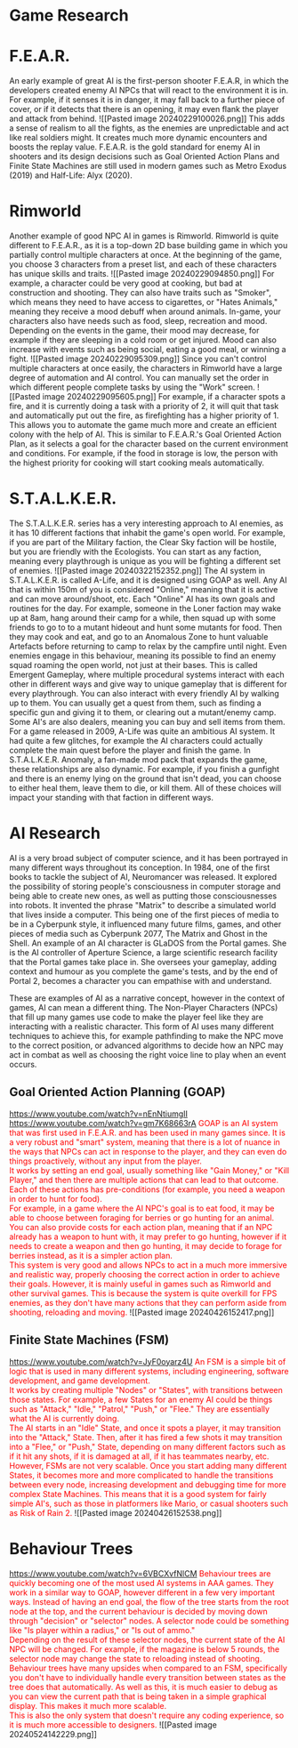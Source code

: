 # Game Research
# F.E.A.R.
An early example of great AI is the first-person shooter F.E.A.R, in which the developers created enemy AI NPCs that will react to the environment it is in. For example, if it senses it is in danger, it may fall back to a further piece of cover, or if it detects that there is an opening, it may even flank the player and attack from behind. 
![[Pasted image 20240229100026.png]]
This adds a sense of realism to all the fights, as the enemies are unpredictable and act like real soldiers might. It creates much more dynamic encounters and boosts the replay value. F.E.A.R. is the gold standard for enemy AI in shooters and its design decisions such as Goal Oriented Action Plans and Finite State Machines are still used in modern games such as Metro Exodus (2019) and Half-Life: Alyx (2020).
# Rimworld
Another example of good NPC AI in games is Rimworld. Rimworld is quite different to F.E.A.R., as it is a top-down 2D base building game in which you partially control multiple characters at once. At the beginning of the game, you choose 3 characters from a preset list, and each of these characters has unique skills and traits. 
![[Pasted image 20240229094850.png]]
For example, a character could be very good at cooking, but bad at construction and shooting. They can also have traits such as "Smoker", which means they need to have access to cigarettes, or "Hates Animals," meaning they receive a mood debuff when around animals. In-game, your characters also have needs such as food, sleep, recreation and mood. Depending on the events in the game, their mood may decrease, for example if they are sleeping in a cold room or get injured. Mood can also increase with events such as being social, eating a good meal, or winning a fight.
![[Pasted image 20240229095309.png]]
Since you can't control multiple characters at once easily, the characters in Rimworld have a large degree of automation and AI control. You can manually set the order in which different people complete tasks by using the "Work" screen.
![[Pasted image 20240229095605.png]]
For example, if a character spots a fire, and it is currently doing a task with a priority of 2, it will quit that task and automatically put out the fire, as firefighting has a higher priority of 1. This allows you to automate the game much more and create an efficient colony with the help of AI. This is similar to F.E.A.R.'s Goal Oriented Action Plan, as it selects a goal for the character based on the current environment and conditions. For example, if the food in storage is low, the person with the highest priority for cooking will start cooking meals automatically.
# S.T.A.L.K.E.R.
The S.T.A.L.K.E.R. series has a very interesting approach to AI enemies, as it has 10 different factions that inhabit the game's open world. For example, if you are part of the Military faction, the Clear Sky faction will be hostile, but you are friendly with the Ecologists. You can start as any faction, meaning every playthrough is unique as you will be fighting a different set of enemies.
![[Pasted image 20240322152352.png]]
The AI system in S.T.A.L.K.E.R. is called A-Life, and it is designed using GOAP as well. Any AI that is within 150m of you is considered "Online," meaning that it is active and can move around/shoot, etc. Each "Online" AI has its own goals and routines for the day. For example, someone in the Loner faction may wake up at 8am, hang around their camp for a while, then squad up with some friends to go to to a mutant hideout and hunt some mutants for food. Then they may cook and eat, and go to an Anomalous Zone to hunt valuable Artefacts before returning to camp to relax by the campfire until night. Even enemies engage in this behaviour, meaning its possible to find an enemy squad roaming the open world, not just at their bases. This is called Emergent Gameplay, where multiple procedural systems interact with each other in different ways and give way to unique gameplay that is different for every playthrough.
You can also interact with every friendly AI by walking up to them. You can usually get a quest from them, such as finding a specific gun and giving it to them, or clearing out a mutant/enemy camp. Some AI's are also dealers, meaning you can buy and sell items from them. 
For a game released in 2009, A-Life was quite an ambitious AI system. It had quite a few glitches, for example the AI characters could actually complete the main quest before the player and finish the game.
In S.T.A.L.K.E.R. Anomaly, a fan-made mod pack that expands the game, these relationships are also dynamic. For example, if you finish a gunfight and there is an enemy lying on the ground that isn't dead, you can choose to either heal them, leave them to die, or kill them. All of these choices will impact your standing with that faction in different ways.
# AI Research

AI is a very broad subject of computer science, and it has been portrayed in many different ways throughout its conception. 
In 1984, one of the first books to tackle the subject of AI, Neuromancer  was released. It explored the possibility of storing people's consciousness in computer storage and being able to create new ones, as well as putting those consciousnesses into robots. It invented the phrase "Matrix" to describe a simulated world that lives inside a computer. This being one of the first pieces of media to be in a Cyberpunk style, it influenced many future films, games, and other pieces of media such as Cyberpunk 2077, The Matrix and Ghost in the Shell.
An example of an AI character is GLaDOS from the Portal games. She is the AI controller of Aperture Science, a large scientific research facility that the Portal games take place in. She oversees your gameplay, adding context and humour as you complete the game's tests, and by the end of Portal 2, becomes a character you can empathise with and understand.

These are examples of AI as a narrative concept, however in the context of games, AI can mean a different thing. The Non-Player Characters (NPCs) that fill up many games use code to make the player feel like they are interacting with a realistic character. This form of AI uses many different techniques to achieve this, for example pathfinding to make the NPC move to the correct position, or advanced algorithms to decide how an NPC may act in combat as well as choosing the right voice line to play when an event occurs.
## Goal Oriented Action Planning (GOAP)
https://www.youtube.com/watch?v=nEnNtiumgII
https://www.youtube.com/watch?v=gm7K68663rA
<span style="color:#FF0000">
GOAP is an AI system that was first used in F.E.A.R. and has been used in many games since. It is a very robust and "smart" system, meaning that there is a lot of nuance in the ways that NPCs can act in response to the player, and they can even do things proactively, without any input from the player. <br>
It works by setting an end goal, usually something like "Gain Money," or "Kill Player," and then there are multiple actions that can lead to that outcome. Each of these actions has pre-conditions (for example, you need a weapon in order to hunt for food). <br>
For example, in a game where the AI NPC's goal is to eat food, it may be able to choose between foraging for berries or go hunting for an animal. <br>
You can also provide costs for each action plan, meaning that if an NPC already has a weapon to hunt with, it may prefer to go hunting, however if it needs to create a weapon and then go hunting, it may decide to forage for berries instead, as it is a simpler action plan. <br>
This system is very good and allows NPCs to act in a much more immersive and realistic way, properly choosing the correct action in order to achieve their goals. However, it is mainly useful in games such as Rimworld and other survival games. This is because the system is quite overkill for FPS enemies, as they don't have many actions that they can perform aside from shooting, reloading and moving.
</span>
![[Pasted image 20240426152417.png]]
## Finite State Machines (FSM)
https://www.youtube.com/watch?v=JyF0oyarz4U
<span style="color:#FF0000">
An FSM is a simple bit of logic that is used in many different systems, including engineering, software development, and game development.<br>
It works by creating multiple "Nodes" or "States", with transitions between those states. For example, a few States for an enemy AI could be things such as "Attack," "Idle," "Patrol," "Push," or "Flee." They are essentially what the AI is currently doing. <br>
The AI starts in an "Idle" State, and once it spots a player, it may transition into the "Attack," State. Then, after it has fired a few shots it may transition into a "Flee," or "Push," State, depending on many different factors such as if it hit any shots, if it is damaged at all, if it has teammates nearby, etc. <br>
However, FSMs are not very scalable. Once you start adding many different States, it becomes more and more complicated to handle the transitions between every node, increasing development and debugging time for more complex State Machines. This means that it is a good system for fairly simple AI's, such as those in platformers like Mario, or casual shooters such as Risk of Rain 2.
</span>
![[Pasted image 20240426152538.png]]
# Behaviour Trees
https://www.youtube.com/watch?v=6VBCXvfNlCM
<span style="color:#FF0000">
Behaviour trees are quickly becoming one of the most used AI systems in AAA games. They work in a similar way to GOAP, however different in a few very important ways. Instead of having an end goal, the flow of the tree starts from the root node at the top, and the current behaviour is decided by moving down through "decision" or "selector" nodes. A selector node could be something like "Is player within a radius," or "Is out of ammo." <br>
Depending on the result of these selector nodes, the current state of the AI NPC will be changed. For example, if the magazine is below 5 rounds, the selector node may change the state to reloading instead of shooting.<br>
Behaviour trees have many upsides when compared to an FSM, specifically you don't have to individually handle every transition between states as the tree does that automatically. As well as this, it is much easier to debug as you can view the current path that is being taken in a simple graphical display. This makes it much more scalable. <br>
This is also the only system that doesn't require any coding experience, so it is much more accessible to designers.
</span>
![[Pasted image 20240524142229.png]]